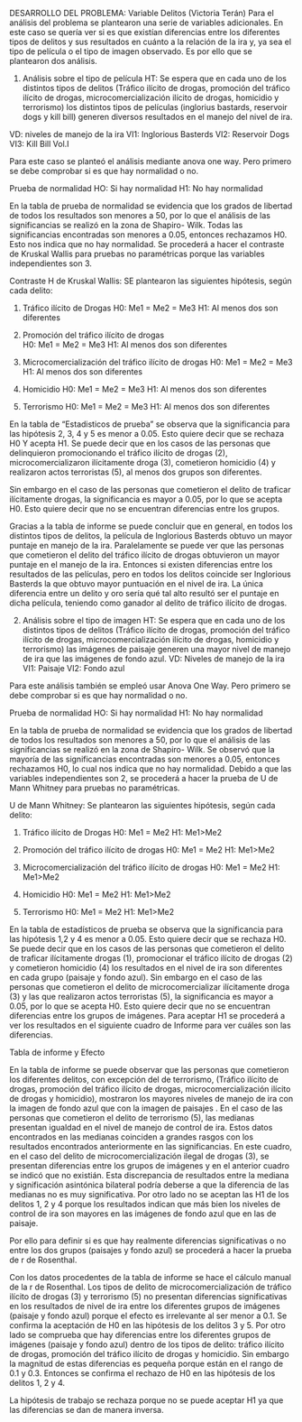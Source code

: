 DESARROLLO DEL PROBLEMA: 
Variable Delitos (Victoria Terán)
Para el análisis del problema se plantearon una serie de variables adicionales. En este caso se quería ver si es que existían diferencias entre los diferentes tipos de delitos y sus resultados en cuánto a la relación de la ira y, ya sea el tipo de película o el tipo de imagen observado. Es por ello que se plantearon dos análisis.
1.	Análisis sobre el tipo de película
HT:  Se espera que en cada uno de los distintos tipos de delitos (Tráfico ilícito de drogas, promoción del tráfico ilícito de drogas, microcomercialización ilícito de drogas, 
homicidio y terrorismo) los distintos tipos de películas (inglorius bastards, reservoir dogs y kill bill) generen diversos resultados en el manejo del nivel de ira.

VD: niveles de manejo de la ira
VI1: Inglorious Basterds
VI2: Reservoir Dogs
VI3: Kill Bill Vol.I



Para este caso se planteó el análisis mediante anova one way. Pero primero se debe comprobar si es que hay normalidad o no.

Prueba de normalidad
HO: Si hay normalidad
H1: No hay normalidad

En la tabla de prueba de normalidad se evidencia que los grados de libertad de todos los resultados son menores a 50, por lo que el análisis de las significancias se realizó en la zona de Shapiro- Wilk. 
Todas las significancias encontradas son menores a 0.05, entonces rechazamos H0. Esto nos indica que no hay normalidad. 
Se procederá a hacer el contraste de Kruskal Wallis para pruebas no paramétricas porque las variables independientes son 3.

Contraste H de Kruskal Wallis:
SE plantearon las siguientes hipótesis, según cada delito:

1.	Tráfico ilícito de Drogas
H0: Me1 = Me2 = Me3
H1: Al menos dos son diferentes

2.	Promoción del tráfico ilícito de drogas   
H0: Me1 = Me2 = Me3
H1: Al menos dos son diferentes

3.	Microcomercialización del tráfico ilícito de drogas
H0: Me1 = Me2 = Me3
H1: Al menos dos son diferentes

4.	Homicidio
H0: Me1 = Me2 = Me3
H1: Al menos dos son diferentes

5.	Terrorismo
H0: Me1 = Me2 = Me3
H1: Al menos dos son diferentes

En la tabla de “Estadisticos de prueba” se observa que la significancia para las hipótesis 2, 3, 4 y 5  es menor a 0.05. Esto quiere decir que se rechaza H0 Y acepta H1. Se puede decir que en los casos de las personas que delinquieron promocionando el tráfico ilícito de drogas (2), microcomercializaron ilícitamente droga (3), cometieron homicidio (4) y realizaron actos terroristas (5), al menos dos grupos son diferentes.

Sin embargo en el caso de las personas que cometieron el delito de traficar ilícitamente drogas, la significancia es mayor a 0.05, por lo que se acepta H0. Esto quiere decir que no se encuentran diferencias entre los grupos.

Gracias a la tabla de informe se puede concluir que en general, en todos los distintos tipos de delitos, la película de Inglorious Basterds obtuvo un mayor puntaje en manejo de la ira. Paralelamente se puede ver que las personas que cometieron el delito del tráfico ilícito de drogas obtuvieron un mayor puntaje en el manejo de la ira. Entonces si existen diferencias entre los resultados de las películas, pero en todos los delitos coincide ser Inglorious Basterds la que obtuvo mayor puntuación en el nivel de ira. La única diferencia entre un delito y oro sería qué tal alto resultó ser el puntaje en dicha película, teniendo como ganador al delito de tráfico ilícito de drogas.

2.	Análisis sobre el tipo de imagen
HT: Se espera que en cada uno de los distintos tipos de delitos (Tráfico ilícito de drogas, promoción del tráfico ilícito de drogas, microcomercialización ilícito de drogas, homicidio y terrorismo) las imágenes de  paisaje generen una mayor nivel de manejo de ira que las imágenes de fondo azul.
VD: Niveles de manejo de la ira
VI1: Paisaje
VI2: Fondo azul

Para este análisis también se empleó usar Anova One Way. Pero primero se debe comprobar si es que hay normalidad o no.

Prueba de normalidad 
HO: Si hay normalidad
H1: No hay normalidad

En la tabla de prueba de normalidad se evidencia que los grados de libertad de todos los resultados son menores a 50, por lo que el análisis de las significancias se realizó en la zona de Shapiro- Wilk. Se observó que la mayoría de las significancias encontradas son menores a 0.05, entonces rechazamos H0, lo cual nos indica que no hay normalidad.
Debido a que las variables independientes son 2, se procederá a hacer la prueba de U de Mann Whitney para pruebas no paramétricas.

U de Mann Whitney:
Se plantearon las siguientes hipótesis, según cada delito:

1.	Tráfico ilícito de Drogas
H0: Me1 = Me2 
H1: Me1>Me2

2.	Promoción del tráfico ilícito de drogas 
H0: Me1 = Me2 
H1: Me1>Me2

3.	  Microcomercialización del tráfico ilícito de drogas
H0: Me1 = Me2 
H1: Me1>Me2

4.	Homicidio
H0: Me1 = Me2 
H1: Me1>Me2

5.	Terrorismo
H0: Me1 = Me2 
H1: Me1>Me2


En la tabla de estadísticos de prueba se observa que la significancia para las hipótesis 1,2 y 4  es menor a 0.05. Esto quiere decir que se rechaza H0. Se puede decir que en los casos de las personas que cometieron el delito de traficar ilícitamente drogas (1), promocionar el tráfico ilícito de drogas (2) y cometieron homicidio (4)  los resultados en el nivel de ira son diferentes en cada grupo (paisaje y fondo azul). 
Sin embargo en el caso de las personas que cometieron el delito de microcomercializar ilícitamente droga (3) y  las que realizaron actos terroristas (5),  la significancia es mayor a 0.05, por lo que se acepta H0. Esto quiere decir que no se encuentran diferencias entre los grupos de imágenes.
Para aceptar H1 se procederá a ver los resultados  en  el siguiente cuadro de Informe  para  ver cuáles son las diferencias.


Tabla de informe y Efecto

En la tabla de informe se puede observar que las personas  que cometieron los diferentes  delitos, con excepción del de terrorismo, (Tráfico ilícito de drogas, promoción del tráfico ilícito de drogas, microcomercialización ilícito de drogas y homicidio), mostraron los mayores niveles de manejo de ira  con la imagen de fondo azul que con la imagen de paisajes . En el caso de las personas que cometieron el delito de terrorismo (5), las medianas presentan igualdad  en el nivel de manejo de control de ira. Estos datos  encontrados en las medianas coinciden  a grandes rasgos con los resultados encontrados anteriormente en las significancias.  En este cuadro, en  el caso del delito de microcomercialización ilegal de drogas (3),  se presentan  diferencias  entre los grupos de imágenes y en el anterior  cuadro se indicó que no existián. Esta discrepancia de resultados entre la mediana y significación asintónica bilateral podría deberse a que la diferencia de las medianas no es muy significativa.  Por otro lado no se aceptan las H1 de los delitos 1, 2 y 4 porque los resultados indican que más bien los niveles de control de ira son mayores en las imágenes de fondo azul que en las de paisaje.

 Por ello para definir si es que hay  realmente  diferencias significativas o no entre los dos grupos  (paisajes y fondo azul) se procederá a hacer la  prueba de r de Rosenthal.

Con los datos procedentes de la tabla de informe se hace el cálculo manual de la r de Rosenthal. Los tipos de delito  de  microcomercialización de tráfico ilícito de drogas (3) y terrorismo (5) no presentan diferencias  significativas en los resultados de nivel de ira entre los  diferentes grupos de imágenes (paisaje y fondo azul) porque el efecto es irrelevante al ser menor a 0.1. Se confirma la aceptación de H0 en las hipótesis de los delitos 3 y 5.
Por otro lado se  comprueba que  hay diferencias entre los  diferentes grupos de imágenes (paisaje y fondo azul) dentro de los tipos de delito: tráfico ilícito de drogas, promoción del tráfico ilícito de drogas y homicidio. Sin embargo la magnitud de estas diferencias es pequeña porque están en el rango de 0.1 y 0.3. Entonces se confirma el rechazo de H0 en las hipótesis de los delitos 1, 2 y 4.

La hipótesis de trabajo se rechaza porque no se puede aceptar H1 ya que las diferencias se dan de manera inversa. 


